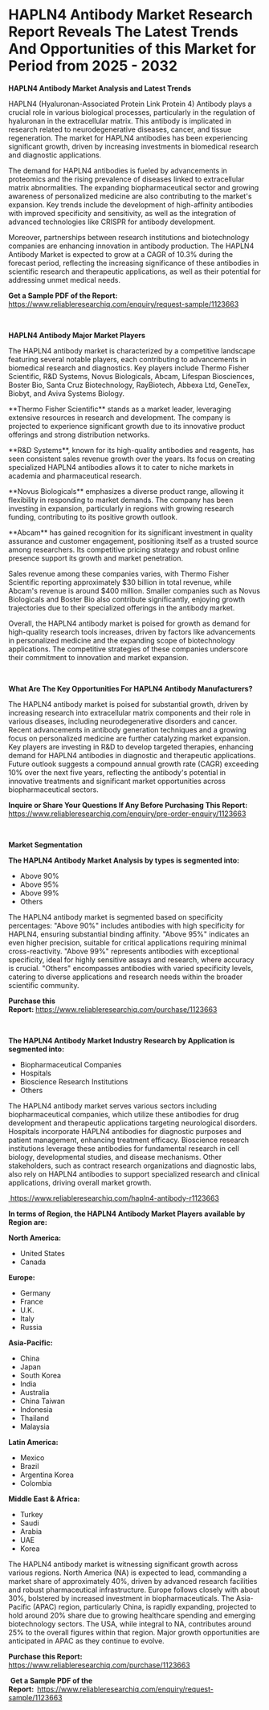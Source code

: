 <p><h1>HAPLN4 Antibody Market Research Report Reveals The Latest Trends And Opportunities of this Market for Period from 2025 - 2032</h1></p><p><strong>HAPLN4 Antibody Market Analysis and Latest Trends</strong></p>
<p><p>HAPLN4 (Hyaluronan-Associated Protein Link Protein 4) Antibody plays a crucial role in various biological processes, particularly in the regulation of hyaluronan in the extracellular matrix. This antibody is implicated in research related to neurodegenerative diseases, cancer, and tissue regeneration. The market for HAPLN4 antibodies has been experiencing significant growth, driven by increasing investments in biomedical research and diagnostic applications.</p><p>The demand for HAPLN4 antibodies is fueled by advancements in proteomics and the rising prevalence of diseases linked to extracellular matrix abnormalities. The expanding biopharmaceutical sector and growing awareness of personalized medicine are also contributing to the market's expansion. Key trends include the development of high-affinity antibodies with improved specificity and sensitivity, as well as the integration of advanced technologies like CRISPR for antibody development.</p><p>Moreover, partnerships between research institutions and biotechnology companies are enhancing innovation in antibody production. The HAPLN4 Antibody Market is expected to grow at a CAGR of 10.3% during the forecast period, reflecting the increasing significance of these antibodies in scientific research and therapeutic applications, as well as their potential for addressing unmet medical needs.</p></p>
<p><strong>Get a Sample PDF of the Report:&nbsp;</strong> <a href="https://www.reliableresearchiq.com/enquiry/request-sample/1123663?utm_campaign=2770&utm_medium=2&utm_source=Github&utm_content=ia&utm_term=16042025&utm_id=hapln4-antibody">https://www.reliableresearchiq.com/enquiry/request-sample/1123663</a></p>
<p>&nbsp;</p>
<p><strong>HAPLN4 Antibody Major Market Players</strong></p>
<p><p>The HAPLN4 antibody market is characterized by a competitive landscape featuring several notable players, each contributing to advancements in biomedical research and diagnostics. Key players include Thermo Fisher Scientific, R&D Systems, Novus Biologicals, Abcam, Lifespan Biosciences, Boster Bio, Santa Cruz Biotechnology, RayBiotech, Abbexa Ltd, GeneTex, Biobyt, and Aviva Systems Biology.</p><p>**Thermo Fisher Scientific** stands as a market leader, leveraging extensive resources in research and development. The company is projected to experience significant growth due to its innovative product offerings and strong distribution networks. </p><p>**R&D Systems**, known for its high-quality antibodies and reagents, has seen consistent sales revenue growth over the years. Its focus on creating specialized HAPLN4 antibodies allows it to cater to niche markets in academia and pharmaceutical research.</p><p>**Novus Biologicals** emphasizes a diverse product range, allowing it flexibility in responding to market demands. The company has been investing in expansion, particularly in regions with growing research funding, contributing to its positive growth outlook.</p><p>**Abcam** has gained recognition for its significant investment in quality assurance and customer engagement, positioning itself as a trusted source among researchers. Its competitive pricing strategy and robust online presence support its growth and market penetration.</p><p>Sales revenue among these companies varies, with Thermo Fisher Scientific reporting approximately $30 billion in total revenue, while Abcam's revenue is around $400 million. Smaller companies such as Novus Biologicals and Boster Bio also contribute significantly, enjoying growth trajectories due to their specialized offerings in the antibody market.</p><p>Overall, the HAPLN4 antibody market is poised for growth as demand for high-quality research tools increases, driven by factors like advancements in personalized medicine and the expanding scope of biotechnology applications. The competitive strategies of these companies underscore their commitment to innovation and market expansion.</p></p>
<p>&nbsp;</p>
<p><strong>What Are The Key Opportunities For HAPLN4 Antibody Manufacturers?</strong></p>
<p><p>The HAPLN4 antibody market is poised for substantial growth, driven by increasing research into extracellular matrix components and their role in various diseases, including neurodegenerative disorders and cancer. Recent advancements in antibody generation techniques and a growing focus on personalized medicine are further catalyzing market expansion. Key players are investing in R&D to develop targeted therapies, enhancing demand for HAPLN4 antibodies in diagnostic and therapeutic applications. Future outlook suggests a compound annual growth rate (CAGR) exceeding 10% over the next five years, reflecting the antibody's potential in innovative treatments and significant market opportunities across biopharmaceutical sectors.</p></p>
<p><strong>Inquire or Share Your Questions If Any Before Purchasing This Report:</strong> <a href="https://www.reliableresearchiq.com/enquiry/pre-order-enquiry/1123663?utm_campaign=2770&utm_medium=2&utm_source=Github&utm_content=ia&utm_term=16042025&utm_id=hapln4-antibody">https://www.reliableresearchiq.com/enquiry/pre-order-enquiry/1123663</a></p>
<p>&nbsp;</p>
<p><strong>Market Segmentation</strong></p>
<p><strong>The HAPLN4 Antibody Market Analysis by types is segmented into:</strong></p>
<p><ul><li>Above 90%</li><li>Above 95%</li><li>Above 99%</li><li>Others</li></ul></p>
<p><p>The HAPLN4 antibody market is segmented based on specificity percentages: "Above 90%" includes antibodies with high specificity for HAPLN4, ensuring substantial binding affinity. "Above 95%" indicates an even higher precision, suitable for critical applications requiring minimal cross-reactivity. "Above 99%" represents antibodies with exceptional specificity, ideal for highly sensitive assays and research, where accuracy is crucial. "Others" encompasses antibodies with varied specificity levels, catering to diverse applications and research needs within the broader scientific community.</p></p>
<p><strong>Purchase this Report:&nbsp;</strong><a href="https://www.reliableresearchiq.com/purchase/1123663?utm_campaign=2770&utm_medium=2&utm_source=Github&utm_content=ia&utm_term=16042025&utm_id=hapln4-antibody">https://www.reliableresearchiq.com/purchase/1123663</a></p>
<p>&nbsp;</p>
<p><strong>The HAPLN4 Antibody Market Industry Research by Application is segmented into:</strong></p>
<p><ul><li>Biopharmaceutical Companies</li><li>Hospitals</li><li>Bioscience Research Institutions</li><li>Others</li></ul></p>
<p><p>The HAPLN4 antibody market serves various sectors including biopharmaceutical companies, which utilize these antibodies for drug development and therapeutic applications targeting neurological disorders. Hospitals incorporate HAPLN4 antibodies for diagnostic purposes and patient management, enhancing treatment efficacy. Bioscience research institutions leverage these antibodies for fundamental research in cell biology, developmental studies, and disease mechanisms. Other stakeholders, such as contract research organizations and diagnostic labs, also rely on HAPLN4 antibodies to support specialized research and clinical applications, driving overall market growth.</p></p>
<p><a href="https://www.reliableresearchiq.com/hapln4-antibody-r1123663?utm_campaign=2770&utm_medium=2&utm_source=Github&utm_content=ia&utm_term=16042025&utm_id=hapln4-antibody">&nbsp;https://www.reliableresearchiq.com/hapln4-antibody-r1123663</a></p>
<p><strong>In terms of Region, the HAPLN4 Antibody Market Players available by Region are:</strong></p>
<p>
    <p> <strong> North America: </strong>
        <ul>
            <li>United States</li>
            <li>Canada</li>
        </ul>
        </p> 
    <p> <strong> Europe: </strong>
        <ul>
            <li>Germany</li>
            <li>France</li>
            <li>U.K.</li>
            <li>Italy</li>
            <li>Russia</li>
        </ul>
        </p> 
    <p> <strong> Asia-Pacific: </strong>
        <ul>
            <li>China</li>
            <li>Japan</li>
            <li>South Korea</li>
            <li>India</li>
            <li>Australia</li>
            <li>China Taiwan</li>
            <li>Indonesia</li>
            <li>Thailand</li>
            <li>Malaysia</li>
        </ul>
        </p> 
    <p> <strong> Latin America: </strong>
        <ul>
            <li>Mexico</li>
            <li>Brazil</li>
            <li>Argentina Korea</li>
            <li>Colombia</li>
        </ul>
        </p> 
    <p> <strong> Middle East & Africa: </strong>
        <ul>
            <li>Turkey</li>
            <li>Saudi</li>
            <li>Arabia</li>
            <li>UAE</li>
            <li>Korea</li>
        </ul>
    </p>
    </p>
<p><p>The HAPLN4 antibody market is witnessing significant growth across various regions. North America (NA) is expected to lead, commanding a market share of approximately 40%, driven by advanced research facilities and robust pharmaceutical infrastructure. Europe follows closely with about 30%, bolstered by increased investment in biopharmaceuticals. The Asia-Pacific (APAC) region, particularly China, is rapidly expanding, projected to hold around 20% share due to growing healthcare spending and emerging biotechnology sectors. The USA, while integral to NA, contributes around 25% to the overall figures within that region. Major growth opportunities are anticipated in APAC as they continue to evolve.</p></p>
<p><strong>Purchase this Report: </strong><a href="https://www.reliableresearchiq.com/purchase/1123663?utm_campaign=2770&utm_medium=2&utm_source=Github&utm_content=ia&utm_term=16042025&utm_id=hapln4-antibody">https://www.reliableresearchiq.com/purchase/1123663</a></p>
<p>&nbsp;<strong>Get a Sample PDF of the Report:&nbsp;&nbsp;</strong><a href="https://www.reliableresearchiq.com/enquiry/request-sample/1123663?utm_campaign=2770&utm_medium=2&utm_source=Github&utm_content=ia&utm_term=16042025&utm_id=hapln4-antibody">https://www.reliableresearchiq.com/enquiry/request-sample/1123663</a></p>
<p><strong></strong></p>
<p><p></p><p></p><p></p></p>